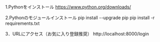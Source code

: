 1.Pythonをインストール
https://www.python.org/downloads/

2.Pythonのモジュールインストール
pip install --upgrade pip
pip install -r requirements.txt

3．URLにアクセス（お気に入り登録推奨）
http://localhost:8000/login
